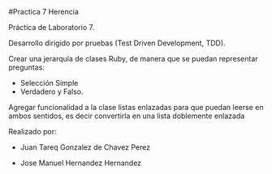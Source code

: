 #Practica 7 Herencia

Práctica de Laboratorio 7.

Desarrollo dirigido por pruebas (Test Driven Development, TDD).

Crear una jerarquía de clases Ruby, de manera que se puedan representar preguntas: 

* Selección Simple
* Verdadero y Falso.

Agregar funcionalidad a la clase listas enlazadas para que puedan
leerse en ambos sentidos, es decir convertirla en una lista doblemente
enlazada


Realizado por:

* Juan Tareq Gonzalez de Chavez Perez

* Jose Manuel Hernandez Hernandez

